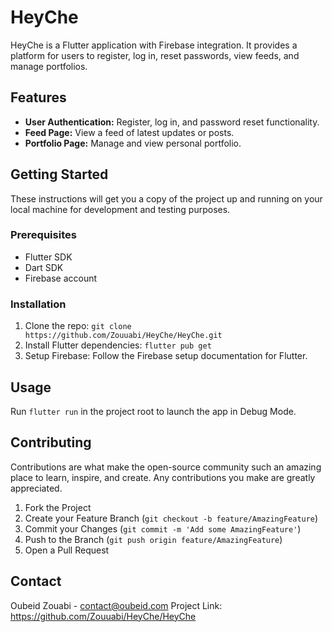 # HeyChe

HeyChe is a Flutter application with Firebase integration. It provides a platform for users to register, log in, reset passwords, view feeds, and manage portfolios.

## Features

- **User Authentication:** Register, log in, and password reset functionality.
- **Feed Page:** View a feed of latest updates or posts.
- **Portfolio Page:** Manage and view personal portfolio.

## Getting Started

These instructions will get you a copy of the project up and running on your local machine for development and testing purposes.

### Prerequisites

- Flutter SDK
- Dart SDK
- Firebase account

### Installation

1. Clone the repo: `git clone https://github.com/Zouuabi/HeyChe/HeyChe.git`
2. Install Flutter dependencies: `flutter pub get`
3. Setup Firebase: Follow the Firebase setup documentation for Flutter.

## Usage

Run `flutter run` in the project root to launch the app in Debug Mode.

## Contributing

Contributions are what make the open-source community such an amazing place to learn, inspire, and create. Any contributions you make are greatly appreciated.

1. Fork the Project
2. Create your Feature Branch (`git checkout -b feature/AmazingFeature`)
3. Commit your Changes (`git commit -m 'Add some AmazingFeature'`)
4. Push to the Branch (`git push origin feature/AmazingFeature`)
5. Open a Pull Request

## Contact

Oubeid Zouabi - contact@oubeid.com
Project Link: https://github.com/Zouuabi/HeyChe/HeyChe

